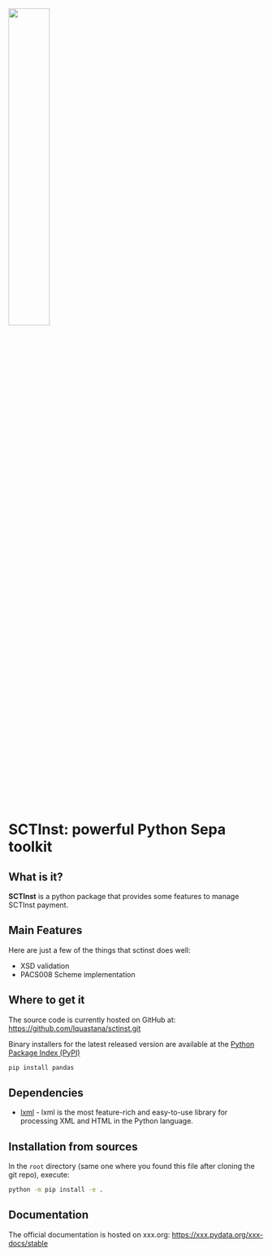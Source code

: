 <div align="left">
  <img style="width: 40%" src="https://www.europeanpaymentscouncil.eu/sites/default/files/inline-images/EPC_Infographics_092019.jpg">
</div>

# SCTInst: powerful Python Sepa toolkit

## What is it?

**SCTInst** is a python package that provides some features to manage SCTInst payment.

## Main Features

Here are just a few of the things that sctinst does well:
- XSD validation
- PACS008 Scheme implementation

## Where to get it

The source code is currently hosted on GitHub at:
https://github.com/lquastana/sctinst.git

Binary installers for the latest released version are available at the [Python
Package Index (PyPI)](https://pypi.org/project/sctinst)

```sh
pip install pandas
```

## Dependencies

- [lxml](https://lxml.de/) - lxml is the most feature-rich and easy-to-use library for processing XML and HTML in the Python language.

## Installation from sources

In the `root` directory (same one where you found this file after
cloning the git repo), execute:

```sh
python -m pip install -e .
```

## Documentation

The official documentation is hosted on xxx.org: https://xxx.pydata.org/xxx-docs/stable


<!-- 
pytest --cov=sctinst
pdoc --html --output-dir ./doc ./sctinst/

-->
